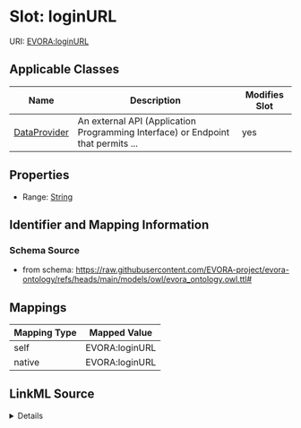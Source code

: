 

# Slot: loginURL



URI: [EVORA:loginURL](https://raw.githubusercontent.com/EVORA-project/evora-ontology/refs/heads/main/models/owl/evora_ontology.owl.ttl#loginURL)



<!-- no inheritance hierarchy -->





## Applicable Classes

| Name | Description | Modifies Slot |
| --- | --- | --- |
| [DataProvider](DataProvider.md) | An external API (Application Programming Interface) or Endpoint that permits ... |  yes  |







## Properties

* Range: [String](String.md)





## Identifier and Mapping Information







### Schema Source


* from schema: https://raw.githubusercontent.com/EVORA-project/evora-ontology/refs/heads/main/models/owl/evora_ontology.owl.ttl#




## Mappings

| Mapping Type | Mapped Value |
| ---  | ---  |
| self | EVORA:loginURL |
| native | EVORA:loginURL |




## LinkML Source

<details>
```yaml
name: loginURL
from_schema: https://raw.githubusercontent.com/EVORA-project/evora-ontology/refs/heads/main/models/owl/evora_ontology.owl.ttl#
rank: 1000
alias: loginURL
domain_of:
- DataProvider
range: string

```
</details>